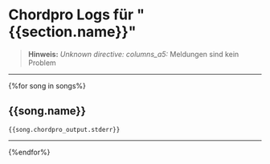 # Chordpro Logs für "{{section.name}}"

> **Hinweis:** *Unknown directive: columns_a5:* Meldungen sind kein Problem 
---
{%for song in songs%}
## {{song.name}}

```text
{{song.chordpro_output.stderr}}
```
---
{%endfor%}
